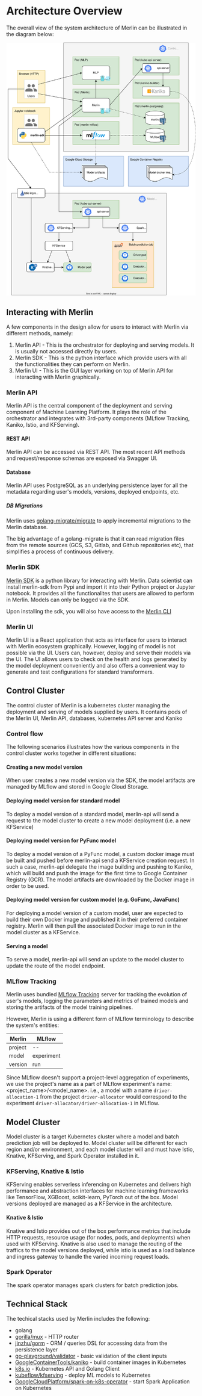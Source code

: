 # Architecture Overview

The overall view of the system architecture of Merlin can be illustrated in the diagram below:

![architecture](../diagrams/architecture.drawio.svg)

## Interacting with Merlin

A few components in the design allow for users to interact with Merlin via different methods, namely:
1. Merlin API - This is the orchestrator for deploying and serving models. It is usually not accessed directly by users.
2. Merlin SDK - This is the python interface which provide users with all the functionalities they can perform on Merlin.
3. Merlin UI - This is the GUI layer working on top of Merlin API for interacting with Merlin graphically.

### Merlin API

Merlin API is the central component of the deployment and serving component of Machine Learning Platform. It plays the role of the orchestrator and integrates with 3rd-party components (MLflow Tracking, Kaniko, Istio, and KFServing).

#### REST API

Merlin API can be accessed via REST API. The most recent API methods and request/response schemas are exposed via Swagger UI.

#### Database

Merlin API uses PostgreSQL as an underlying persistence layer for all the metadata regarding user's models, versions, deployed endpoints, etc.

##### DB Migrations

Merlin uses [golang-migrate/migrate](https://github.com/golang-migrate/migrate) to apply incremental migrations to the Merlin database.

The big advantage of a golang-migrate is that it can read migration files from the remote sources (GCS, S3, Gitlab, and Github repositories etc), that simplifies a process of continuous delivery.

### Merlin SDK

[Merlin SDK](./connecting-to-merlin/python-sdk.md) is a python library for interacting with Merlin. Data scientist can install merlin-sdk from Pypi and import it into their Python project or Jupyter notebook. It provides all the functionalites that users are allowed to perform in Merlin. Models can only be logged via the SDK.

Upon installing the sdk, you will also have access to the [Merlin CLI](./connecting-to-merlin/merlin-cli.md)

### Merlin UI

Merlin UI is a React application that acts as interface for users to interact with Merlin ecosystem graphically. However, logging of model is not possible via the UI. Users can, however, deploy and serve their models via the UI. The UI allows users to check on the health and logs generated by the model deployment conveniently and also offers a convenient way to generate and test configurations for standard transformers.

## Control Cluster

The control cluster of Merlin is a kubernetes cluster managing the deployment and serving of models supplied by users. It contains pods of the Merlin UI, Merlin API, databases, kubernetes API server and Kaniko

### Control flow

The following scenarios illustrates how the various components in the control cluster works together in different situations:

#### Creating a new model version

When user creates a new model version via the SDK, the model artifacts are managed by MLflow and stored in Google Cloud Storage. 

#### Deploying model version for standard model

To deploy a model version of a standard model, merlin-api will send a request to the model cluster to create a new model deployment (i.e. a new KFService)

#### Deploying model version for PyFunc model

To deploy a model version of a PyFunc model, a custom docker image must be built and pushed before merlin-api send a KFService creation request. In such a case, merlin-api delegate the image building and pushing to Kaniko, which will build and push the image for the first time to Google Container Registry (GCR). The model artifacts are downloaded by the Docker image in order to be used.

#### Deploying model version for custom model (e.g. GoFunc, JavaFunc)

For deploying a model version of a custom model, user are expected to build their own Docker image and published it in their preferred container registry. Merlin will then pull the associated Docker image to run in the model cluster as a KFService.

#### Serving a model

To serve a model, merlin-api will send an update to the model cluster to update the route of the model endpoint.

### MLflow Tracking

Merlin uses bundled [MLflow Tracking](https://www.mlflow.org/docs/latest/tracking.html) server for tracking the evolution of user's models, logging the parameters and metrics of trained models and storing the artifacts of the model training pipelines.

However, Merlin is using a different form of MLflow terminology to describe the system's entities:

| Merlin  | MLflow     |
| ------- | ---------- |
| project | --         |
| model   | experiment |
| version | run        |

Since MLflow doesn't support a project-level aggregation of experiments, we use the project's name as a part of MLflow experiment's name: <project_name>/<model_name>. i.e., a model with a name `driver-allocation-1` from the project `driver-allocator` would correspond to the experiment `driver-allocator/driver-allocation-1` in MLflow.

## Model Cluster

Model cluster is a target Kubernetes cluster where a model and batch prediction job will be deployed to. Model cluster will be different for each region and/or environment, and each model cluster will and must have Istio, Knative, KFServing, and Spark Operator installed in it.


### KFServing, Knative & Istio

KFServing enables serverless inferencing on Kubernetes and delivers high performance and abstraction interfaces for machine learning frameworks like TensorFlow, XGBoost, scikit-learn, PyTorch out of the box. Model versions deployed are managed as a KFService in the architecture.

#### Knative & Istio
Knative and Istio provides out of the box performance metrics that include HTTP requests, resource usage (for nodes, pods, and deployments) when used with KFServing. Knative is also used to manage the routing of the traffics to the model versions deployed, while istio is used as a load balance and ingress gateway to handle the varied incoming request loads.

### Spark Operator

The spark operator manages spark clusters for batch prediction jobs.

## Technical Stack

The techical stacks used by Merlin includes the following:

- golang
- [gorilla/mux](https://github.com/gorilla/mux) - HTTP router
- [jinzhu/gorm](http://github.com/jinzhu/gorm) - ORM / queries DSL for accessing data from the persistence layer
- [go-playground/validator](https://github.com/go-playground/validator) - basic validation of the client inputs
- [GoogleContainerTools/kaniko](https://github.com/GoogleContainerTools/kaniko) - build container images in Kubernetes
- [k8s.io](http://k8s.io/api) - Kubernetes API and Golang Client
- [kubeflow/kfserving](http://github.com/kubeflow/kfserving) - deploy ML models to Kubernetes
- [GoogleCloudPlatform/spark-on-k8s-operator](github.com/GoogleCloudPlatform/spark-on-k8s-operator) - start Spark Application on Kubernetes